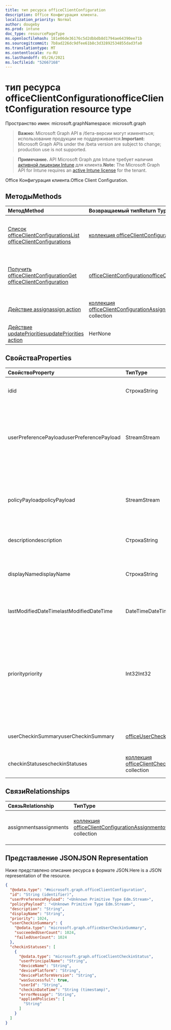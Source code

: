 ```yaml
---
title: тип ресурса officeClientConfiguration
description: Office Конфигурация клиента.
localization_priority: Normal
author: dougeby
ms.prod: intune
doc_type: resourcePageType
ms.openlocfilehash: 181e06de36176c5d2dbbdb8d1794ae64390ee71b
ms.sourcegitcommit: 7b8ad226dc9dfee61b8c3d32892534855dad3fa0
ms.translationtype: MT
ms.contentlocale: ru-RU
ms.lasthandoff: 05/26/2021
ms.locfileid: "52667168"
---
```

# <a name="officeclientconfiguration-resource-type"></a><span data-ttu-id="c256e-103">тип ресурса officeClientConfiguration</span><span class="sxs-lookup"><span data-stu-id="c256e-103">officeClientConfiguration resource type</span></span>

<span data-ttu-id="c256e-104">Пространство имен: microsoft.graph</span><span class="sxs-lookup"><span data-stu-id="c256e-104">Namespace: microsoft.graph</span></span>

> <span data-ttu-id="c256e-105">**Важно:** Microsoft Graph API в /бета-версии могут изменяться; использование продукции не поддерживается.</span><span class="sxs-lookup"><span data-stu-id="c256e-105">**Important:** Microsoft Graph APIs under the /beta version are subject to change; production use is not supported.</span></span>

> <span data-ttu-id="c256e-106">**Примечание.** API Microsoft Graph для Intune требует наличия [активной лицензии Intune](https://go.microsoft.com/fwlink/?linkid=839381) для клиента.</span><span class="sxs-lookup"><span data-stu-id="c256e-106">**Note:** The Microsoft Graph API for Intune requires an [active Intune license](https://go.microsoft.com/fwlink/?linkid=839381) for the tenant.</span></span>

<span data-ttu-id="c256e-107">Office Конфигурация клиента.</span><span class="sxs-lookup"><span data-stu-id="c256e-107">Office Client Configuration.</span></span>

## <a name="methods"></a><span data-ttu-id="c256e-108">Методы</span><span class="sxs-lookup"><span data-stu-id="c256e-108">Methods</span></span>
|<span data-ttu-id="c256e-109">Метод</span><span class="sxs-lookup"><span data-stu-id="c256e-109">Method</span></span>|<span data-ttu-id="c256e-110">Возвращаемый тип</span><span class="sxs-lookup"><span data-stu-id="c256e-110">Return Type</span></span>|<span data-ttu-id="c256e-111">Описание</span><span class="sxs-lookup"><span data-stu-id="c256e-111">Description</span></span>|
|:---|:---|:---|
|[<span data-ttu-id="c256e-112">Список officeClientConfigurations</span><span class="sxs-lookup"><span data-stu-id="c256e-112">List officeClientConfigurations</span></span>](../api/intune-cirrus-officeclientconfiguration-list.md)|<span data-ttu-id="c256e-113">[коллекция officeClientConfiguration](../resources/intune-cirrus-officeclientconfiguration.md)</span><span class="sxs-lookup"><span data-stu-id="c256e-113">[officeClientConfiguration](../resources/intune-cirrus-officeclientconfiguration.md) collection</span></span>|<span data-ttu-id="c256e-114">Список свойств и связей объектов [officeClientConfiguration.](../resources/intune-cirrus-officeclientconfiguration.md)</span><span class="sxs-lookup"><span data-stu-id="c256e-114">List properties and relationships of the [officeClientConfiguration](../resources/intune-cirrus-officeclientconfiguration.md) objects.</span></span>|
|[<span data-ttu-id="c256e-115">Получить officeClientConfiguration</span><span class="sxs-lookup"><span data-stu-id="c256e-115">Get officeClientConfiguration</span></span>](../api/intune-cirrus-officeclientconfiguration-get.md)|[<span data-ttu-id="c256e-116">officeClientConfiguration</span><span class="sxs-lookup"><span data-stu-id="c256e-116">officeClientConfiguration</span></span>](../resources/intune-cirrus-officeclientconfiguration.md)|<span data-ttu-id="c256e-117">Чтение свойств и связей объекта [officeClientConfiguration.](../resources/intune-cirrus-officeclientconfiguration.md)</span><span class="sxs-lookup"><span data-stu-id="c256e-117">Read properties and relationships of the [officeClientConfiguration](../resources/intune-cirrus-officeclientconfiguration.md) object.</span></span>|
|[<span data-ttu-id="c256e-118">Действие assign</span><span class="sxs-lookup"><span data-stu-id="c256e-118">assign action</span></span>](../api/intune-cirrus-officeclientconfiguration-assign.md)|<span data-ttu-id="c256e-119">[коллекция officeClientConfigurationAssignment](../resources/intune-cirrus-officeclientconfigurationassignment.md)</span><span class="sxs-lookup"><span data-stu-id="c256e-119">[officeClientConfigurationAssignment](../resources/intune-cirrus-officeclientconfigurationassignment.md) collection</span></span>|<span data-ttu-id="c256e-120">Замените все целевые группы для политики.</span><span class="sxs-lookup"><span data-stu-id="c256e-120">Replace all targeted groups for a policy.</span></span>|
|[<span data-ttu-id="c256e-121">Действие updatePriorities</span><span class="sxs-lookup"><span data-stu-id="c256e-121">updatePriorities action</span></span>](../api/intune-cirrus-officeclientconfiguration-updatepriorities.md)|<span data-ttu-id="c256e-122">Нет</span><span class="sxs-lookup"><span data-stu-id="c256e-122">None</span></span>|<span data-ttu-id="c256e-123">Обновление приоритетов политики.</span><span class="sxs-lookup"><span data-stu-id="c256e-123">Update policy priorities.</span></span>|

## <a name="properties"></a><span data-ttu-id="c256e-124">Свойства</span><span class="sxs-lookup"><span data-stu-id="c256e-124">Properties</span></span>
|<span data-ttu-id="c256e-125">Свойство</span><span class="sxs-lookup"><span data-stu-id="c256e-125">Property</span></span>|<span data-ttu-id="c256e-126">Тип</span><span class="sxs-lookup"><span data-stu-id="c256e-126">Type</span></span>|<span data-ttu-id="c256e-127">Описание</span><span class="sxs-lookup"><span data-stu-id="c256e-127">Description</span></span>|
|:---|:---|:---|
|<span data-ttu-id="c256e-128">id</span><span class="sxs-lookup"><span data-stu-id="c256e-128">id</span></span>|<span data-ttu-id="c256e-129">Строка</span><span class="sxs-lookup"><span data-stu-id="c256e-129">String</span></span>|<span data-ttu-id="c256e-130">Id политики конфигурации клиента office.</span><span class="sxs-lookup"><span data-stu-id="c256e-130">Id of the office client configuration policy.</span></span>|
|<span data-ttu-id="c256e-131">userPreferencePayload</span><span class="sxs-lookup"><span data-stu-id="c256e-131">userPreferencePayload</span></span>|<span data-ttu-id="c256e-132">Stream</span><span class="sxs-lookup"><span data-stu-id="c256e-132">Stream</span></span>|<span data-ttu-id="c256e-133">Параметры параметров JSON строки в двоичном формате, эти значения могут быть переопределены пользователем.</span><span class="sxs-lookup"><span data-stu-id="c256e-133">Preference settings JSON string in binary format, these values can be overridden by the user.</span></span>|
|<span data-ttu-id="c256e-134">policyPayload</span><span class="sxs-lookup"><span data-stu-id="c256e-134">policyPayload</span></span>|<span data-ttu-id="c256e-135">Stream</span><span class="sxs-lookup"><span data-stu-id="c256e-135">Stream</span></span>|<span data-ttu-id="c256e-136">Параметры JSON строки JSON в двоичном формате, эти значения не могут быть изменены пользователем.</span><span class="sxs-lookup"><span data-stu-id="c256e-136">Policy settings JSON string in binary format, these values cannot be changed by the user.</span></span>|
|<span data-ttu-id="c256e-137">description</span><span class="sxs-lookup"><span data-stu-id="c256e-137">description</span></span>|<span data-ttu-id="c256e-138">Строка</span><span class="sxs-lookup"><span data-stu-id="c256e-138">String</span></span>|<span data-ttu-id="c256e-139">Пока не задокументировано.</span><span class="sxs-lookup"><span data-stu-id="c256e-139">Not yet documented</span></span>|
|<span data-ttu-id="c256e-140">displayName</span><span class="sxs-lookup"><span data-stu-id="c256e-140">displayName</span></span>|<span data-ttu-id="c256e-141">Строка</span><span class="sxs-lookup"><span data-stu-id="c256e-141">String</span></span>|<span data-ttu-id="c256e-142">Администратор предоставил описание политики конфигурации клиента office.</span><span class="sxs-lookup"><span data-stu-id="c256e-142">Admin provided description of the office client configuration policy.</span></span>|
|<span data-ttu-id="c256e-143">lastModifiedDateTime</span><span class="sxs-lookup"><span data-stu-id="c256e-143">lastModifiedDateTime</span></span>|<span data-ttu-id="c256e-144">DateTime</span><span class="sxs-lookup"><span data-stu-id="c256e-144">DateTime</span></span>|<span data-ttu-id="c256e-145">Последний измененный штамп даты политики.</span><span class="sxs-lookup"><span data-stu-id="c256e-145">Last modified datetime stamp of the policy.</span></span>|
|<span data-ttu-id="c256e-146">priority</span><span class="sxs-lookup"><span data-stu-id="c256e-146">priority</span></span>|<span data-ttu-id="c256e-147">Int32</span><span class="sxs-lookup"><span data-stu-id="c256e-147">Int32</span></span>|<span data-ttu-id="c256e-148">Значение приоритета должно быть уникальным значением для каждой политики клиента и использоваться для разрешения конфликтов, более низкие значения означают высокий приоритет.</span><span class="sxs-lookup"><span data-stu-id="c256e-148">Priority value should be unique value for each policy under a tenant and will be used for conflict resolution, lower values mean priority is high.</span></span>|
|<span data-ttu-id="c256e-149">userCheckinSummary</span><span class="sxs-lookup"><span data-stu-id="c256e-149">userCheckinSummary</span></span>|[<span data-ttu-id="c256e-150">officeUserCheckinSummary</span><span class="sxs-lookup"><span data-stu-id="c256e-150">officeUserCheckinSummary</span></span>](../resources/intune-cirrus-officeusercheckinsummary.md)|<span data-ttu-id="c256e-151">Сводка регистрации пользователя для политики.</span><span class="sxs-lookup"><span data-stu-id="c256e-151">User check-in summary for the policy.</span></span>|
|<span data-ttu-id="c256e-152">checkinStatuses</span><span class="sxs-lookup"><span data-stu-id="c256e-152">checkinStatuses</span></span>|<span data-ttu-id="c256e-153">[коллекция officeClientCheckinStatus](../resources/intune-cirrus-officeclientcheckinstatus.md)</span><span class="sxs-lookup"><span data-stu-id="c256e-153">[officeClientCheckinStatus](../resources/intune-cirrus-officeclientcheckinstatus.md) collection</span></span>|<span data-ttu-id="c256e-154">Список состояния регистрации клиента office.</span><span class="sxs-lookup"><span data-stu-id="c256e-154">List of office Client check-in status.</span></span>|

## <a name="relationships"></a><span data-ttu-id="c256e-155">Связи</span><span class="sxs-lookup"><span data-stu-id="c256e-155">Relationships</span></span>
|<span data-ttu-id="c256e-156">Связь</span><span class="sxs-lookup"><span data-stu-id="c256e-156">Relationship</span></span>|<span data-ttu-id="c256e-157">Тип</span><span class="sxs-lookup"><span data-stu-id="c256e-157">Type</span></span>|<span data-ttu-id="c256e-158">Описание</span><span class="sxs-lookup"><span data-stu-id="c256e-158">Description</span></span>|
|:---|:---|:---|
|<span data-ttu-id="c256e-159">assignments</span><span class="sxs-lookup"><span data-stu-id="c256e-159">assignments</span></span>|<span data-ttu-id="c256e-160">[коллекция officeClientConfigurationAssignment](../resources/intune-cirrus-officeclientconfigurationassignment.md)</span><span class="sxs-lookup"><span data-stu-id="c256e-160">[officeClientConfigurationAssignment](../resources/intune-cirrus-officeclientconfigurationassignment.md) collection</span></span>|<span data-ttu-id="c256e-161">Список групповых назначений для политики.</span><span class="sxs-lookup"><span data-stu-id="c256e-161">The list of group assignments for the policy.</span></span>|

## <a name="json-representation"></a><span data-ttu-id="c256e-162">Представление JSON</span><span class="sxs-lookup"><span data-stu-id="c256e-162">JSON Representation</span></span>
<span data-ttu-id="c256e-163">Ниже представлено описание ресурса в формате JSON.</span><span class="sxs-lookup"><span data-stu-id="c256e-163">Here is a JSON representation of the resource.</span></span>
<!-- {
  "blockType": "resource",
  "keyProperty": "id",
  "@odata.type": "microsoft.graph.officeClientConfiguration"
}
-->
``` json
{
  "@odata.type": "#microsoft.graph.officeClientConfiguration",
  "id": "String (identifier)",
  "userPreferencePayload": "<Unknown Primitive Type Edm.Stream>",
  "policyPayload": "<Unknown Primitive Type Edm.Stream>",
  "description": "String",
  "displayName": "String",
  "priority": 1024,
  "userCheckinSummary": {
    "@odata.type": "microsoft.graph.officeUserCheckinSummary",
    "succeededUserCount": 1024,
    "failedUserCount": 1024
  },
  "checkinStatuses": [
    {
      "@odata.type": "microsoft.graph.officeClientCheckinStatus",
      "userPrincipalName": "String",
      "deviceName": "String",
      "devicePlatform": "String",
      "devicePlatformVersion": "String",
      "wasSuccessful": true,
      "userId": "String",
      "checkinDateTime": "String (timestamp)",
      "errorMessage": "String",
      "appliedPolicies": [
        "String"
      ]
    }
  ]
}
```




